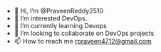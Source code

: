 - 👋 Hi, I’m @PraveenReddy2510
- 👀 I’m interested DevOps..
- 🌱 I’m currently learning Devops
- 💞️ I’m looking to collaborate on DevOps projects
- 📫 How to reach me rpraveen4712@gmail.com

<!---
PraveenReddy2510/PraveenReddy2510 is a ✨ special ✨ repository because its `README.md` (this file) appears on your GitHub profile.
You can click the Preview link to take a look at your changes.
--->
